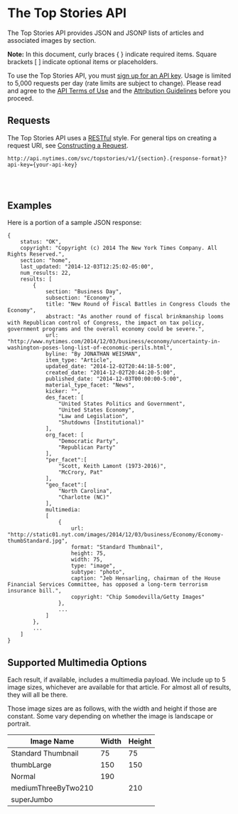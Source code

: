 The Top Stories API
===================

The Top Stories API provides JSON and JSONP lists of articles and associated
images by section.

**Note:** In this document, curly braces { } indicate required items. Square
brackets [ ] indicate optional items or placeholders.

To use the Top Stories API, you must [sign up for an API
key](<http://developer.nytimes.com/apps/register>). Usage is limited to 5,000
requests per day (rate limits are subject to change). Please read and agree to
the [API Terms of Use](<http://developer.nytimes.com/Api_terms_of_use>) and
the [Attribution Guidelines](<http://developer.nytimes.com/attribution>) before
you proceed.

Requests
--------

The Top Stories API uses
a [RESTful](<http://en.wikipedia.org/wiki/Representational_State_Transfer>) style.
For general tips on creating a request URI, see [Constructing a
Request](<http://developer.nytimes.com/docs/reference/requests>).

~~~~~~~~~~~~~~~~~~~~~~~~~~~~~~~~~~~~~~~~~~~~~~~~~~~~~~~~~~~~~~~~~~~~~~~~~~~~~~~~
http://api.nytimes.com/svc/topstories/v1/{section}.{response-format}?api-key={your-api-key}
~~~~~~~~~~~~~~~~~~~~~~~~~~~~~~~~~~~~~~~~~~~~~~~~~~~~~~~~~~~~~~~~~~~~~~~~~~~~~~~~

###  

Examples
--------

Here is a portion of a sample JSON response:

~~~~~~~~~~~~~~~~~~~~~~~~~~~~~~~~~~~~~~~~~~~~~~~~~~~~~~~~~~~~~~~~~~~~~~~~~~~~~~~~
{
    status: "OK",
    copyright: "Copyright (c) 2014 The New York Times Company. All Rights Reserved.",
    section: "home",
    last_updated: "2014-12-03T12:25:02-05:00",
    num_results: 22,
    results: [
        {
            section: "Business Day",
            subsection: "Economy",
            title: "New Round of Fiscal Battles in Congress Clouds the Economy",
            abstract: "As another round of fiscal brinkmanship looms with Republican control of Congress, the impact on tax policy, government programs and the overall economy could be severe.",
            url: "http://www.nytimes.com/2014/12/03/business/economy/uncertainty-in-washington-poses-long-list-of-economic-perils.html",
            byline: "By JONATHAN WEISMAN",
            item_type: "Article",
            updated_date: "2014-12-02T20:44:18-5:00",
            created_date: "2014-12-02T20:44:20-5:00",
            published_date: "2014-12-03T00:00:00-5:00",
            material_type_facet: "News",
            kicker: "",
            des_facet: [
                "United States Politics and Government",
                "United States Economy",
                "Law and Legislation",
                "Shutdowns (Institutional)"
            ],
            org_facet: [
                "Democratic Party",
                "Republican Party"
            ],
            "per_facet":[  
                "Scott, Keith Lamont (1973-2016)",
                "McCrory, Pat"
            ],
            "geo_facet":[  
                "North Carolina",
                "Charlotte (NC)"
            ],
            multimedia:
            [
                {
                    url: "http://static01.nyt.com/images/2014/12/03/business/Economy/Economy-thumbStandard.jpg",
                    format: "Standard Thumbnail",
                    height: 75,
                    width: 75,
                    type: "image",
                    subtype: "photo",
                    caption: "Jeb Hensarling, chairman of the House Financial Services Committee, has opposed a long-term terrorism insurance bill.",
                    copyright: "Chip Somodevilla/Getty Images"
                },
                ...
            ]
        },
        ...
    ]
}
~~~~~~~~~~~~~~~~~~~~~~~~~~~~~~~~~~~~~~~~~~~~~~~~~~~~~~~~~~~~~~~~~~~~~~~~~~~~~~~~

Supported Multimedia Options
----------------------------

Each result, if available, includes a multimedia payload. We include up to 5
image sizes, whichever are available for that article. For almost all of
results, they will all be there. 

Those image sizes are as follows, with the width and height if those are
constant. Some vary depending on whether the image is landscape or portrait. 

| Image Name          | Width | Height |
|---------------------|-------|--------|
| Standard Thumbnail  | 75    | 75     |
| thumbLarge          | 150   | 150    |
| Normal              | 190   |        |
| mediumThreeByTwo210 |       | 210    |
| superJumbo          |       |        |

 

